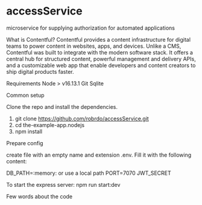 # accessService
microservice for supplying authorization for automated applications



What is Contentful?
Contentful provides a content infrastructure for digital teams to power content in websites, apps, and devices. Unlike a CMS, Contentful was built to integrate with the modern software stack. It offers a central hub for structured content, powerful management and delivery APIs, and a customizable web app that enable developers and content creators to ship digital products faster.

Requirements
Node > v16.13.1
Git
Sqlite

Common setup

Clone the repo and install the dependencies.
1) git clone https://github.com/robrdo/accessService.git
2) cd the-example-app.nodejs
3) npm install 

Prepare config

create file with an empty name and extension .env.
Fill it with the following content:

DB_PATH=:memory: or use a local path
PORT=7070
JWT_SECRET


To start the express server:
npm run start:dev






Few words about the code
